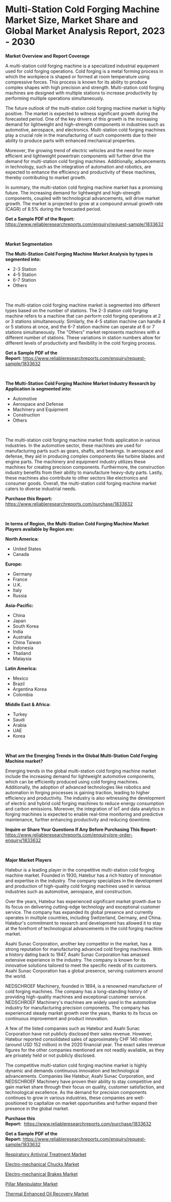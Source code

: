 <p><h1>Multi-Station Cold Forging Machine Market Size, Market Share and Global Market Analysis Report, 2023 - 2030</h1></p><p><strong>Market Overview and Report Coverage</strong></p>
<p><p>A multi-station cold forging machine is a specialized industrial equipment used for cold forging operations. Cold forging is a metal forming process in which the workpiece is shaped or formed at room temperature using compressive forces. This process is known for its ability to produce complex shapes with high precision and strength. Multi-station cold forging machines are designed with multiple stations to increase productivity by performing multiple operations simultaneously.</p><p>The future outlook of the multi-station cold forging machine market is highly positive. The market is expected to witness significant growth during the forecasted period. One of the key drivers of this growth is the increasing demand for lightweight and high-strength components in industries such as automotive, aerospace, and electronics. Multi-station cold forging machines play a crucial role in the manufacturing of such components due to their ability to produce parts with enhanced mechanical properties.</p><p>Moreover, the growing trend of electric vehicles and the need for more efficient and lightweight powertrain components will further drive the demand for multi-station cold forging machines. Additionally, advancements in technology, such as the integration of automation and robotics, are expected to enhance the efficiency and productivity of these machines, thereby contributing to market growth.</p><p>In summary, the multi-station cold forging machine market has a promising future. The increasing demand for lightweight and high-strength components, coupled with technological advancements, will drive market growth. The market is projected to grow at a compound annual growth rate (CAGR) of 8.5% during the forecasted period.</p></p>
<p><strong>Get a Sample PDF of the Report:</strong> <a href="https://www.reliableresearchreports.com/enquiry/request-sample/1833632">https://www.reliableresearchreports.com/enquiry/request-sample/1833632</a></p>
<p>&nbsp;</p>
<p><strong>Market Segmentation</strong></p>
<p><strong>The Multi-Station Cold Forging Machine Market Analysis by types is segmented into:</strong></p>
<p><ul><li>2-3 Station</li><li>4-5 Station</li><li>6-7 Station</li><li>Others</li></ul></p>
<p>&nbsp;</p>
<p><p>The multi-station cold forging machine market is segmented into different types based on the number of stations. The 2-3 station cold forging machine refers to a machine that can perform cold forging operations at 2 or 3 stations simultaneously. Similarly, the 4-5 station machine can handle 4 or 5 stations at once, and the 6-7 station machine can operate at 6 or 7 stations simultaneously. The "Others" market represents machines with a different number of stations. These variations in station numbers allow for different levels of productivity and flexibility in the cold forging process.</p></p>
<p><strong>Get a Sample PDF of the Report:</strong>&nbsp;<a href="https://www.reliableresearchreports.com/enquiry/request-sample/1833632">https://www.reliableresearchreports.com/enquiry/request-sample/1833632</a></p>
<p>&nbsp;</p>
<p><strong>The Multi-Station Cold Forging Machine Market Industry Research by Application is segmented into:</strong></p>
<p><ul><li>Automotive</li><li>Aerospace and Defense</li><li>Machinery and Equipment</li><li>Construction</li><li>Others</li></ul></p>
<p>&nbsp;</p>
<p><p>The multi-station cold forging machine market finds application in various industries. In the automotive sector, these machines are used for manufacturing parts such as gears, shafts, and bearings. In aerospace and defense, they aid in producing complex components like turbine blades and engine parts. The machinery and equipment industry utilizes these machines for creating precision components. Furthermore, the construction industry benefits from their ability to manufacture heavy-duty parts. Lastly, these machines also contribute to other sectors like electronics and consumer goods. Overall, the multi-station cold forging machine market caters to diverse industrial needs.</p></p>
<p><strong>Purchase this Report:</strong>&nbsp; <a href="https://www.reliableresearchreports.com/purchase/1833632">https://www.reliableresearchreports.com/purchase/1833632</a></p>
<p>&nbsp;</p>
<p><strong>In terms of Region, the Multi-Station Cold Forging Machine Market Players available by Region are:</strong></p>
<p>
    <p> <strong> North America: </strong>
        <ul>
            <li>United States</li>
            <li>Canada</li>
        </ul>
        </p> 
    <p> <strong> Europe: </strong>
        <ul>
            <li>Germany</li>
            <li>France</li>
            <li>U.K.</li>
            <li>Italy</li>
            <li>Russia</li>
        </ul>
        </p> 
    <p> <strong> Asia-Pacific: </strong>
        <ul>
            <li>China</li>
            <li>Japan</li>
            <li>South Korea</li>
            <li>India</li>
            <li>Australia</li>
            <li>China Taiwan</li>
            <li>Indonesia</li>
            <li>Thailand</li>
            <li>Malaysia</li>
        </ul>
        </p> 
    <p> <strong> Latin America: </strong>
        <ul>
            <li>Mexico</li>
            <li>Brazil</li>
            <li>Argentina Korea</li>
            <li>Colombia</li>
        </ul>
        </p> 
    <p> <strong> Middle East & Africa: </strong>
        <ul>
            <li>Turkey</li>
            <li>Saudi</li>
            <li>Arabia</li>
            <li>UAE</li>
            <li>Korea</li>
        </ul>
    </p>
    </p>
<p>&nbsp;</p>
<p><strong>What are the Emerging Trends in the Global Multi-Station Cold Forging Machine market?</strong></p>
<p><p>Emerging trends in the global multi-station cold forging machine market include the increasing demand for lightweight automotive components, which can be efficiently produced using cold forging machines. Additionally, the adoption of advanced technologies like robotics and automation in forging processes is gaining traction, leading to higher efficiency and productivity. The industry is also witnessing the development of electric and hybrid cold forging machines to reduce energy consumption and carbon emissions. Moreover, the integration of IoT and data analytics in forging machines is expected to enable real-time monitoring and predictive maintenance, further enhancing productivity and reducing downtime.</p></p>
<p><strong>Inquire or Share Your Questions If Any Before Purchasing This Report</strong>- <a href="https://www.reliableresearchreports.com/enquiry/pre-order-enquiry/1833632">https://www.reliableresearchreports.com/enquiry/pre-order-enquiry/1833632</a></p>
<p>&nbsp;</p>
<p><strong>Major Market Players</strong></p>
<p><p>Hatebur is a leading player in the competitive multi-station cold forging machine market. Founded in 1930, Hatebur has a rich history of innovation and expertise in the industry. The company specializes in the development and production of high-quality cold forging machines used in various industries such as automotive, aerospace, and construction.</p><p>Over the years, Hatebur has experienced significant market growth due to its focus on delivering cutting-edge technology and exceptional customer service. The company has expanded its global presence and currently operates in multiple countries, including Switzerland, Germany, and China. Hatebur's commitment to research and development has allowed it to stay at the forefront of technological advancements in the cold forging machine market.</p><p>Asahi Sunac Corporation, another key competitor in the market, has a strong reputation for manufacturing advanced cold forging machines. With a history dating back to 1947, Asahi Sunac Corporation has amassed extensive experience in the industry. The company is known for its innovative solutions tailored to meet the specific needs of its customers. Asahi Sunac Corporation has a global presence, serving customers around the world.</p><p>NEDSCHROEF Machinery, founded in 1894, is a renowned manufacturer of cold forging machines. The company has a long-standing history of providing high-quality machines and exceptional customer service. NEDSCHROEF Machinery's machines are widely used in the automotive industry for manufacturing precision components. The company has experienced steady market growth over the years, thanks to its focus on continuous improvement and product innovation.</p><p>A few of the listed companies such as Hatebur and Asahi Sunac Corporation have not publicly disclosed their sales revenue. However, Hatebur reported consolidated sales of approximately CHF 140 million (around USD 152 million) in the 2020 financial year. The exact sales revenue figures for the other companies mentioned are not readily available, as they are privately held or not publicly disclosed.</p><p>The competitive multi-station cold forging machine market is highly dynamic and demands continuous innovation and technological advancements. Companies like Hatebur, Asahi Sunac Corporation, and NEDSCHROEF Machinery have proven their ability to stay competitive and gain market share through their focus on quality, customer satisfaction, and technological excellence. As the demand for precision components continues to grow in various industries, these companies are well-positioned to capitalize on market opportunities and further expand their presence in the global market.</p></p>
<p><strong>Purchase this Report:</strong>&nbsp;&nbsp;<a href="https://www.reliableresearchreports.com/purchase/1833632">https://www.reliableresearchreports.com/purchase/1833632</a></p>
<p></p>
<p><strong>Get a Sample PDF of the Report:</strong>&nbsp;<a href="https://www.reliableresearchreports.com/enquiry/request-sample/1833632">https://www.reliableresearchreports.com/enquiry/request-sample/1833632</a></p>
<p><p><a href="https://www.linkedin.com/pulse/respiratory-antiviral-treatment-market-research-report-provides-wqhdc/">Respiratory Antiviral Treatment Market</a></p><p><a href="https://github.com/dzharov81/Market-Research-Report-List-1/blob/main/electro-mechanical-chucks-market.md">Electro-mechanical Chucks Market</a></p><p><a href="https://github.com/scarol104/Market-Research-Report-List-1/blob/main/electro-mechanical-brakes-market.md">Electro-mechanical Brakes Market</a></p><p><a href="https://medium.com/@nicosmitham/pillar-manipulator-market-research-report-its-history-and-forecast-2023-to-2030-744380c2edbf">Pillar Manipulator Market</a></p><p><a href="https://www.linkedin.com/pulse/thermal-enhanced-oil-recovery-market-size-2023-2030-global-sqdkf/">Thermal Enhanced Oil Recovery Market</a></p></p>